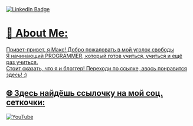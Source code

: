 <div id="badges">
  <a href="your-linkedin-URL">
    <img src="https://steamuserimages-a.akamaihd.net/ugc/2465230299718494887/DB23E1DCBFE82FF435A3761844D6696FACEF92D3/?imw=5000&imh=5000&ima=fit&impolicy=Letterbox&imcolor=%23000000&letterbox=false" alt="LinkedIn Badge"/>

# 💫 About Me:
Привет-привет, я Макс! Добро пожаловать в мой уголок свободы<br>Я начинающий PROGRAMMER, который готов учиться, учиться и ещё раз учиться.<br>Стоит сказать, что я и блоггер! Переходи по ссылке, авось понравится здесь! :)<br>


## 🌐 Здесь найдёшь ссылочку на мой соц. сеткочки:
[![YouTube](https://img.shields.io/badge/YouTube-%23FF0000.svg?logo=YouTube&logoColor=white)](https://youtube.com/@https://www.youtube.com/channel/UCjEaSpiPRLSseVrryb-dsjQ) 


